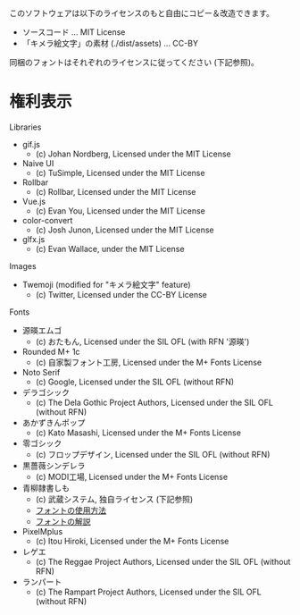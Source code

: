このソフトウェアは以下のライセンスのもと自由にコピー＆改造できます。

- ソースコード ... MIT License
- 「キメラ絵文字」の素材 (./dist/assets) ... CC-BY

同梱のフォントはそれぞれのライセンスに従ってください (下記参照)。

# 権利表示

Libraries
- gif.js
  - (c) Johan Nordberg, Licensed under the MIT License
- Naive UI
  - (c) TuSimple, Licensed under the MIT License
- Rollbar
  - (c) Rollbar, Licensed under the MIT License
- Vue.js
  - (c) Evan You, Licensed under the MIT License
- color-convert
  - (c) Josh Junon, Licensed under the MIT License
- glfx.js
  - (c) Evan Wallace, under the MIT License

Images
- Twemoji (modified for "キメラ絵文字" feature)
  - (c) Twitter, Licensed under the CC-BY License

Fonts
- 源暎エムゴ
  - (c) おたもん, Licensed under the SIL OFL (with RFN '源暎')
- Rounded M+ 1c
  - (c) 自家製フォント工房, Licensed under the M+ Fonts License
- Noto Serif
  - (c) Google, Licensed under the SIL OFL (without RFN)
- デラゴシック
  - (c) The Dela Gothic Project Authors, Licensed under the SIL OFL (without RFN)
- あかずきんポップ
  - (c) Kato Masashi, Licensed under the M+ Fonts License
- 零ゴシック
  - (c) フロップデザイン, Licensed under the SIL OFL (without RFN)
- 黒薔薇シンデレラ
  - (c) MODI工場, Licensed under the M+ Fonts License
- 青柳隷書しも
  - (c) 武蔵システム, 独自ライセンス (下記参照)
  - [フォントの使用方法](https://github.com/zk-phi/MEGAMOJI/blob/master/resources/SIMO/readme.txt)
  - [フォントの解説](https://github.com/zk-phi/MEGAMOJI/blob/master/resources/SIMO/description.pdf)
- PixelMplus
  - (c) Itou Hiroki, Licensed under the M+ Fonts License
- レゲエ
  - (c) The Reggae Project Authors, Licensed under the SIL OFL (without RFN)
- ランパート
  - (c) The Rampart Project Authors, Licensed under the SIL OFL (without RFN)
